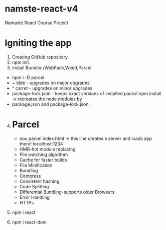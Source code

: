 # namste-react-v4

Namaste React Course Project

# Igniting the app

1. Creating GitHub repository.
2. npm init.
3. Install Bundler /WebPack,Weed,Parcel.

-  npm i -D parcel
-  ~ tilde -  upgrades on major upgrades 
-  ^ carret - upgrades on minor upgrades
-  package-lock.json - keeps exact versions of installed packs! 
   npm install -> recreates the node modules by 
-    package.json and package-lock.json.

4. # Parcel
   - npx parcel index.html  -> this line creates a server and loads app      there!
    localhost:1234
   - HMR-hot module replacing
   - Flle watching algorithm
   - Cache for faster builds
   - File Minification
   - Bundling
   - Compress
   - Consistent hashing
   - Code Splitting
   - Differential Bundling-supports older Browsers
   - Error Handling
   - HTTPs

5. npm i react
6. npm i react-dom
